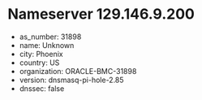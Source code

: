 # Nameserver 129.146.9.200

* as_number: 31898
* name: Unknown
* city: Phoenix
* country: US
* organization: ORACLE-BMC-31898
* version: dnsmasq-pi-hole-2.85
* dnssec: false
